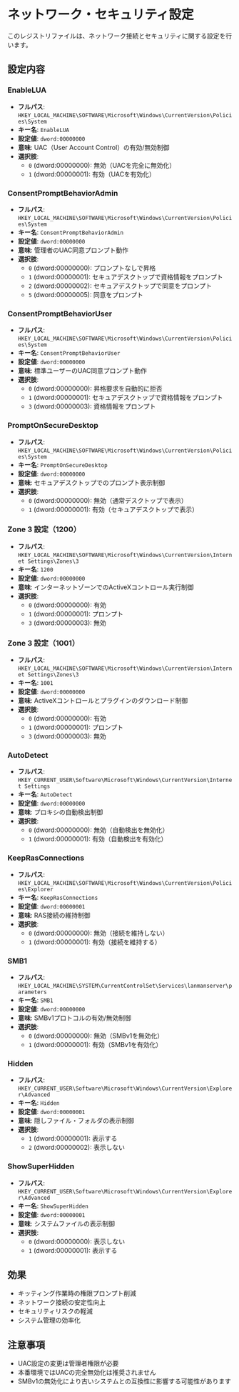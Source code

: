 # ネットワーク・セキュリティ設定

このレジストリファイルは、ネットワーク接続とセキュリティに関する設定を行います。

## 設定内容

### EnableLUA
- **フルパス**: `HKEY_LOCAL_MACHINE\SOFTWARE\Microsoft\Windows\CurrentVersion\Policies\System`
- **キー名**: `EnableLUA`
- **設定値**: `dword:00000000`
- **意味**: UAC（User Account Control）の有効/無効制御
- **選択肢**:
  - `0` (dword:00000000): 無効（UACを完全に無効化）
  - `1` (dword:00000001): 有効（UACを有効化）

### ConsentPromptBehaviorAdmin
- **フルパス**: `HKEY_LOCAL_MACHINE\SOFTWARE\Microsoft\Windows\CurrentVersion\Policies\System`
- **キー名**: `ConsentPromptBehaviorAdmin`
- **設定値**: `dword:00000000`
- **意味**: 管理者のUAC同意プロンプト動作
- **選択肢**:
  - `0` (dword:00000000): プロンプトなしで昇格
  - `1` (dword:00000001): セキュアデスクトップで資格情報をプロンプト
  - `2` (dword:00000002): セキュアデスクトップで同意をプロンプト
  - `5` (dword:00000005): 同意をプロンプト

### ConsentPromptBehaviorUser
- **フルパス**: `HKEY_LOCAL_MACHINE\SOFTWARE\Microsoft\Windows\CurrentVersion\Policies\System`
- **キー名**: `ConsentPromptBehaviorUser`
- **設定値**: `dword:00000000`
- **意味**: 標準ユーザーのUAC同意プロンプト動作
- **選択肢**:
  - `0` (dword:00000000): 昇格要求を自動的に拒否
  - `1` (dword:00000001): セキュアデスクトップで資格情報をプロンプト
  - `3` (dword:00000003): 資格情報をプロンプト

### PromptOnSecureDesktop
- **フルパス**: `HKEY_LOCAL_MACHINE\SOFTWARE\Microsoft\Windows\CurrentVersion\Policies\System`
- **キー名**: `PromptOnSecureDesktop`
- **設定値**: `dword:00000000`
- **意味**: セキュアデスクトップでのプロンプト表示制御
- **選択肢**:
  - `0` (dword:00000000): 無効（通常デスクトップで表示）
  - `1` (dword:00000001): 有効（セキュアデスクトップで表示）

### Zone 3 設定（1200）
- **フルパス**: `HKEY_LOCAL_MACHINE\SOFTWARE\Microsoft\Windows\CurrentVersion\Internet Settings\Zones\3`
- **キー名**: `1200`
- **設定値**: `dword:00000000`
- **意味**: インターネットゾーンでのActiveXコントロール実行制御
- **選択肢**:
  - `0` (dword:00000000): 有効
  - `1` (dword:00000001): プロンプト
  - `3` (dword:00000003): 無効

### Zone 3 設定（1001）
- **フルパス**: `HKEY_LOCAL_MACHINE\SOFTWARE\Microsoft\Windows\CurrentVersion\Internet Settings\Zones\3`
- **キー名**: `1001`
- **設定値**: `dword:00000000`
- **意味**: ActiveXコントロールとプラグインのダウンロード制御
- **選択肢**:
  - `0` (dword:00000000): 有効
  - `1` (dword:00000001): プロンプト
  - `3` (dword:00000003): 無効

### AutoDetect
- **フルパス**: `HKEY_CURRENT_USER\Software\Microsoft\Windows\CurrentVersion\Internet Settings`
- **キー名**: `AutoDetect`
- **設定値**: `dword:00000000`
- **意味**: プロキシの自動検出制御
- **選択肢**:
  - `0` (dword:00000000): 無効（自動検出を無効化）
  - `1` (dword:00000001): 有効（自動検出を有効化）

### KeepRasConnections
- **フルパス**: `HKEY_LOCAL_MACHINE\SOFTWARE\Microsoft\Windows\CurrentVersion\Policies\Explorer`
- **キー名**: `KeepRasConnections`
- **設定値**: `dword:00000001`
- **意味**: RAS接続の維持制御
- **選択肢**:
  - `0` (dword:00000000): 無効（接続を維持しない）
  - `1` (dword:00000001): 有効（接続を維持する）

### SMB1
- **フルパス**: `HKEY_LOCAL_MACHINE\SYSTEM\CurrentControlSet\Services\lanmanserver\parameters`
- **キー名**: `SMB1`
- **設定値**: `dword:00000000`
- **意味**: SMBv1プロトコルの有効/無効制御
- **選択肢**:
  - `0` (dword:00000000): 無効（SMBv1を無効化）
  - `1` (dword:00000001): 有効（SMBv1を有効化）

### Hidden
- **フルパス**: `HKEY_CURRENT_USER\Software\Microsoft\Windows\CurrentVersion\Explorer\Advanced`
- **キー名**: `Hidden`
- **設定値**: `dword:00000001`
- **意味**: 隠しファイル・フォルダの表示制御
- **選択肢**:
  - `1` (dword:00000001): 表示する
  - `2` (dword:00000002): 表示しない

### ShowSuperHidden
- **フルパス**: `HKEY_CURRENT_USER\Software\Microsoft\Windows\CurrentVersion\Explorer\Advanced`
- **キー名**: `ShowSuperHidden`
- **設定値**: `dword:00000001`
- **意味**: システムファイルの表示制御
- **選択肢**:
  - `0` (dword:00000000): 表示しない
  - `1` (dword:00000001): 表示する

## 効果
- キッティング作業時の権限プロンプト削減
- ネットワーク接続の安定性向上
- セキュリティリスクの軽減
- システム管理の効率化

## 注意事項
- UAC設定の変更は管理者権限が必要
- 本番環境ではUACの完全無効化は推奨されません
- SMBv1の無効化により古いシステムとの互換性に影響する可能性があります
